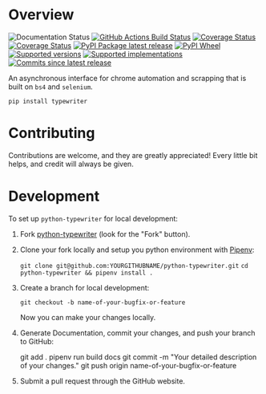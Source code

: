 # Overview

![Documentation Status](https://readthedocs.org/projects/python-typewriter/badge/?style=flat)
[![GitHub Actions Build Status](https://github.com/danphenderson/python-typewriter/actions/workflows/github-actions.yml/badge.svg)](https://github.com/danphenderson/python-typewriter/actions)
[![Coverage Status](https://coveralls.io/repos/danphenderson/python-typewriter/badge.svg?branch=main&service=github)](https://coveralls.io/r/danphenderson/python-typewriter)
[![Coverage Status](https://codecov.io/gh/danphenderson/python-typewriter/branch/main/graphs/badge.svg?branch=main)](https://codecov.io/github/danphenderson/python-typewriter)
[![PyPI Package latest release](https://img.shields.io/pypi/v/typewriter.svg)](https://pypi.org/project/typewriter)
[![PyPI Wheel](https://img.shields.io/pypi/wheel/typewriter.svg)](https://pypi.org/project/typewriter)
[![Supported versions](https://img.shields.io/pypi/pyversions/typewriter.svg)](https://pypi.org/project/typewriter)
[![Supported implementations](https://img.shields.io/pypi/implementation/typewriter.svg)](https://pypi.org/project/typewriter)
[![Commits since latest release](https://img.shields.io/github/commits-since/danphenderson/python-typewriter/v0.1.0.svg)](https://github.com/danphenderson/python-typewriter/compare/v0.1.0...main)

An asynchronous interface for chrome automation and scrapping that is built on ``bs4`` and ``selenium``.


    pip install typewriter

# Contributing


Contributions are welcome, and they are greatly appreciated! Every
little bit helps, and credit will always be given.

# Development

To set up `python-typewriter` for local development:

1. Fork [python-typewriter](<https://github.com/danphenderson/python-typewriter>) (look for the "Fork" button).


2. Clone your fork locally and setup you python environment with [Pipenv](https://pipenv.pypa.io/en/latest/):

   `git clone git@github.com:YOURGITHUBNAME/python-typewriter.git`
   `cd python-typewriter && pipenv install .`

3. Create a branch for local development:

    `git checkout -b name-of-your-bugfix-or-feature`

   Now you can make your changes locally.

4. Generate Documentation, commit your changes, and push your branch to GitHub:

    git add .
    pipenv run build docs
    git commit -m "Your detailed description of your changes."
    git push origin name-of-your-bugfix-or-feature

5. Submit a pull request through the GitHub website.
